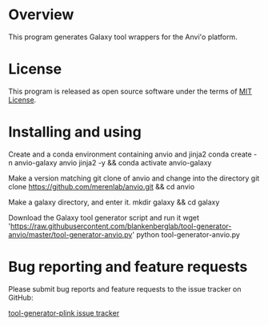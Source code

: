 # Overview 

This program generates Galaxy tool wrappers for the Anvi'o platform.

# License

This program is released as open source software under the terms of [MIT License](https://raw.githubusercontent.com/blankenberglab/tool-generator-anvio/master/LICENSE).

# Installing and using

Create and a conda environment containing anvio and jinja2
conda create -n anvio-galaxy anvio jinja2 -y && conda activate anvio-galaxy

Make a version matching git clone of anvio and change into the directory
git clone https://github.com/merenlab/anvio.git && cd anvio

Make a galaxy directory, and enter it.
mkdir galaxy && cd galaxy

Download the Galaxy tool generator script and run it
wget 'https://raw.githubusercontent.com/blankenberglab/tool-generator-anvio/master/tool-generator-anvio.py'
python tool-generator-anvio.py




# Bug reporting and feature requests

Please submit bug reports and feature requests to the issue tracker on GitHub:

[tool-generator-plink issue tracker](https://github.com/blankenberglab/tool-generator-anvio/issues)
